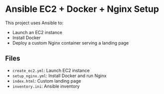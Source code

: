 # Ansible EC2 + Docker + Nginx Setup

This project uses Ansible to:

- Launch an EC2 instance
- Install Docker
- Deploy a custom Nginx container serving a landing page

## Files
- `create_ec2.yml`: Launch EC2 instance
- `setup_nginx.yml`: Install Docker and run Nginx
- `index.html`: Custom landing page
- `inventory.ini`: Ansible inventory

